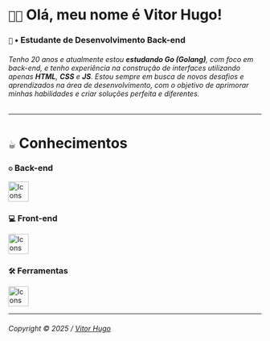 <div>
  <h1><code>👋🏽</code> Olá, meu nome é Vitor Hugo!</h1>
  <h3><code>🧠</code> • Estudante de Desenvolvimento Back-end</h3>
</div>

###### Tenho 20 anos e atualmente estou **estudando Go (Golang)**, com foco em back-end, e tenho experiência na construção de interfaces utilizando apenas **HTML**, **CSS** e **JS**. Estou sempre em busca de novos desafios e aprendizados na área de desenvolvimento, com o objetivo de aprimorar minhas habilidades e criar soluções perfeita e diferentes.

---

<div>

  <h1><code>☕️</code> Conhecimentos</h1>

  <!-- Back-end -->
  <h3><code>⚙️</code> Back-end</h3>
  <img src="https://skillicons.dev/icons?i=lua,go&theme=dark" height="40" alt="Icons Back-end" />
  <!-- Back-end -->
  <h3><code>💻</code> Front-end</h3>
  <img src="https://skillicons.dev/icons?i=html,css&theme=dark" height="40" alt="Icons Back-end" />
  <!-- Ferramentas -->
  <h3><code>🛠️</code> Ferramentas</h3>
  <img src="https://skillicons.dev/icons?i=git,github,vscode&theme=dark" height="40" alt="Icons Ferramentas" />
  <!-- Sistema Operacional -->
<!--   <h3><code>🚀</code> Sistema Operacional</h3>
  <img src="https://skillicons.dev/icons?i=windows,apple&theme=dark" height="40" alt="Icons Sistema Operacional" /> -->
</div>

---

###### Copyright © 2025 / [Vitor Hugo](https://github.com/uvitordev)
